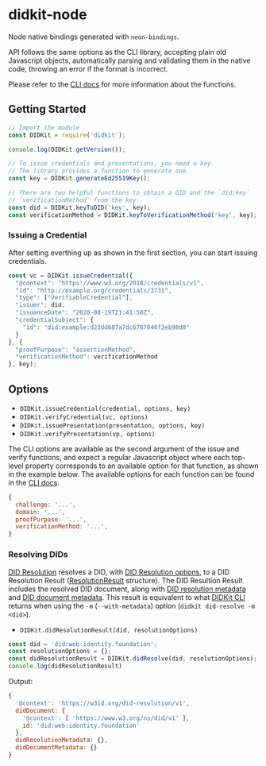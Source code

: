 # didkit-node

Node native bindings generated with `neon-bindings`.

API follows the same options as the CLI library, accepting plain old Javascript
objects, automatically parsing and validating them in the native code, throwing
an error if the format is incorrect.

Please refer to the [CLI docs][] for more information about the functions.

## Getting Started

```js
// Import the module
const DIDKit = require('didkit');

console.log(DIDKit.getVersion());

// To issue credentials and presentations, you need a key.
// The library provides a function to generate one.
const key = DIDKit.generateEd25519Key();

// There are two helpful functions to obtain a DID and the `did:key`
// `verificationMethod` from the key.
const did = DIDKit.keyToDID('key', key);
const verificationMethod = DIDKit.keyToVerificationMethod('key', key);
```

### Issuing a Credential

After setting everthing up as shown in the first section, you can start issuing
credentials.

```js
const vc = DIDKit.issueCredential({
  "@context": "https://www.w3.org/2018/credentials/v1",
  "id": "http://example.org/credentials/3731",
  "type": ["VerifiableCredential"],
  "issuer": did,
  "issuanceDate": "2020-08-19T21:41:50Z",
  "credentialSubject": {
    "id": "did:example:d23dd687a7dc6787646f2eb98d0"
  }
}, {
  "proofPurpose": "assertionMethod",
  "verificationMethod": verificationMethod
}, key);
```

## Options

- `DIDKit.issueCredential(credential, options, key)`
- `DIDKit.verifyCredential(vc, options)`
- `DIDKit.issuePresentation(presentation, options, key)`
- `DIDKit.verifyPresentation(vp, options)`

The CLI options are available as the second argument of the issue and verify
functions, and expect a regular Javascript object where each top-level property
corresponds to an available option for that function, as shown in the example
below. The available options for each function can be found in the
[CLI docs][].

```js
{
  challenge: '...',
  domain: '...',
  proofPurpose: '...',
  verificationMethod: '...',
}
```

### Resolving DIDs

[DID Resolution](https://www.w3.org/TR/did-core/#did-resolution) resolves a
DID, with [DID Resolution options](https://www.w3.org/TR/did-core/#did-resolution-options),
to a DID Resolution Result ([ResolutionResult](https://w3c-ccg.github.io/did-resolution/#did-resolution-result)
structure). The DID Resultion Result includes the resolved DID document, along with
[DID resolution metadata](https://www.w3.org/TR/did-core/#did-resolution-metadata)
and [DID document metadata](https://www.w3.org/TR/did-core/#did-document-metadata).
This result is equivalent to what [DIDKit CLI][CLI docs] returns when using the
`-m` (`--with-metadata`) option (`didkit did-resolve -m <did>`).

- `DIDKit.didResolutionResult(did, resolutionOptions)`

```js
const did = 'did:web:identity.foundation';
const resolutionOptions = {};
const didResolutionResult = DIDKit.didResolve(did, resolutionOptions);
console.log(didResolutionResult)
```
Output:
```js
{
  '@context': 'https://w3id.org/did-resolution/v1',
  didDocument: {
    '@context': [ 'https://www.w3.org/ns/did/v1' ],
    id: 'did:web:identity.foundation'
  },
  didResolutionMetadata: {},
  didDocumentMetadata: {}
}
```

[CLI docs]: https://github.com/spruceid/didkit/blob/main/cli/README.md
